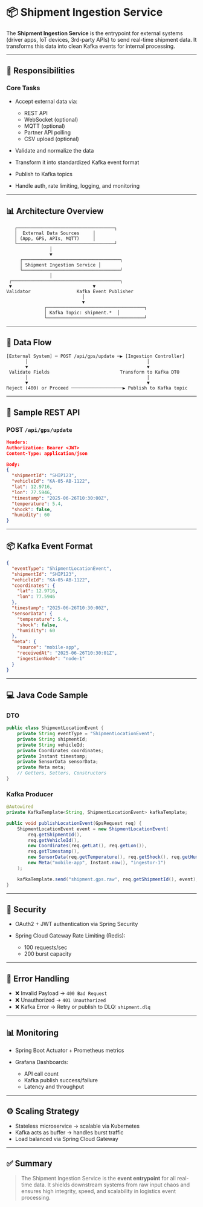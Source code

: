 # 📦 Shipment Ingestion Service

The **Shipment Ingestion Service** is the entrypoint for external systems (driver apps, IoT devices, 3rd-party APIs) to send real-time shipment data. It transforms this data into clean Kafka events for internal processing.

---

## 🌟 Responsibilities

### Core Tasks

* Accept external data via:

  * REST API
  * WebSocket (optional)
  * MQTT (optional)
  * Partner API polling
  * CSV upload (optional)
* Validate and normalize the data
* Transform it into standardized Kafka event format
* Publish to Kafka topics
* Handle auth, rate limiting, logging, and monitoring

---

## 📊 Architecture Overview

```plaintext
   ┌────────────────────────────────────┐
   │  External Data Sources     │
   │ (App, GPS, APIs, MQTT)     │
   └────────────────────────────────────┘
                │
                ▼
     ┌────────────────────────────────────┐
     │ Shipment Ingestion Service │
     └────────────────────────────────────┘
                │
 ┌────────────────────────────────────────┐
 ▼                              ▼
Validator                 Kafka Event Publisher
                            │
                            ▼
              ┌────────────────────────────────────┐
              │ Kafka Topic: shipment.*  │
              └────────────────────────────────────┘
```

---

## 🔄 Data Flow

```plaintext
[External System] ─ POST /api/gps/update ─▶ [Ingestion Controller]
       │                                            │
       ▼                                            ▼
 Validate Fields                          Transform to Kafka DTO
       │                                            │
       ▼                                            ▼
Reject (400) or Proceed ───────────────────▶ Publish to Kafka topic
```

---

## 📅 Sample REST API

### POST `/api/gps/update`

```json
Headers:
Authorization: Bearer <JWT>
Content-Type: application/json

Body:
{
  "shipmentId": "SHIP123",
  "vehicleId": "KA-05-AB-1122",
  "lat": 12.9716,
  "lon": 77.5946,
  "timestamp": "2025-06-26T10:30:00Z",
  "temperature": 5.4,
  "shock": false,
  "humidity": 60
}
```

---

## 📦 Kafka Event Format

```json
{
  "eventType": "ShipmentLocationEvent",
  "shipmentId": "SHIP123",
  "vehicleId": "KA-05-AB-1122",
  "coordinates": {
    "lat": 12.9716,
    "lon": 77.5946
  },
  "timestamp": "2025-06-26T10:30:00Z",
  "sensorData": {
    "temperature": 5.4,
    "shock": false,
    "humidity": 60
  },
  "meta": {
    "source": "mobile-app",
    "receivedAt": "2025-06-26T10:30:01Z",
    "ingestionNode": "node-1"
  }
}
```

---

## 💻 Java Code Sample

### DTO

```java
public class ShipmentLocationEvent {
    private String eventType = "ShipmentLocationEvent";
    private String shipmentId;
    private String vehicleId;
    private Coordinates coordinates;
    private Instant timestamp;
    private SensorData sensorData;
    private Meta meta;
    // Getters, Setters, Constructors
}
```

### Kafka Producer

```java
@Autowired
private KafkaTemplate<String, ShipmentLocationEvent> kafkaTemplate;

public void publishLocationEvent(GpsRequest req) {
    ShipmentLocationEvent event = new ShipmentLocationEvent(
        req.getShipmentId(),
        req.getVehicleId(),
        new Coordinates(req.getLat(), req.getLon()),
        req.getTimestamp(),
        new SensorData(req.getTemperature(), req.getShock(), req.getHumidity()),
        new Meta("mobile-app", Instant.now(), "ingestor-1")
    );

    kafkaTemplate.send("shipment.gps.raw", req.getShipmentId(), event);
}
```

---

## 🔐 Security

* OAuth2 + JWT authentication via Spring Security
* Spring Cloud Gateway Rate Limiting (Redis):

  * 100 requests/sec
  * 200 burst capacity

---

## 🧪 Error Handling

* ❌ Invalid Payload → `400 Bad Request`
* ❌ Unauthorized → `401 Unauthorized`
* ❌ Kafka Error → Retry or publish to DLQ: `shipment.dlq`

---

## 📊 Monitoring

* Spring Boot Actuator + Prometheus metrics
* Grafana Dashboards:

  * API call count
  * Kafka publish success/failure
  * Latency and throughput

---

## ⚙️ Scaling Strategy

* Stateless microservice → scalable via Kubernetes
* Kafka acts as buffer → handles burst traffic
* Load balanced via Spring Cloud Gateway

---

## ✅ Summary

> The Shipment Ingestion Service is the **event entrypoint** for all real-time data. It shields downstream systems from raw input chaos and ensures high integrity, speed, and scalability in logistics event processing.
